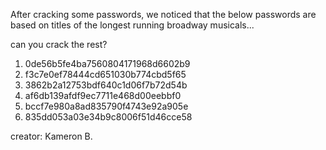 After cracking some passwords, we noticed that the below passwords
are based on titles of the longest running broadway musicals...

can you crack the rest?

1. 0de56b5fe4ba7560804171968d6602b9
2. f3c7e0ef78444cd651030b774cbd5f65
3. 3862b2a12753bdf640c1d06f7b72d54b
4. af6db139afdf9ec7711e468d00eebbf0
5. bccf7e980a8ad835790f4743e92a905e
6. 835dd053a03e34b9c8006f51d46cce58

creator: Kameron B.
